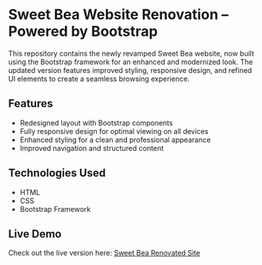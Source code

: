 # Sweet Bea Website Renovation – Powered by Bootstrap

This repository contains the newly revamped Sweet Bea website, now built using the Bootstrap framework for an enhanced and modernized look. The updated version features improved styling, responsive design, and refined UI elements to create a seamless browsing experience.

## Features
- Redesigned layout with Bootstrap components
- Fully responsive design for optimal viewing on all devices
- Enhanced styling for a clean and professional appearance
- Improved navigation and structured content

## Technologies Used
- HTML
- CSS
- Bootstrap Framework

## Live Demo
Check out the live version here: [Sweet Bea Renovated Site](https://vaibhavpatilviv23.github.io/BS-Project-Sweet-Bea--site-renovation-/)
